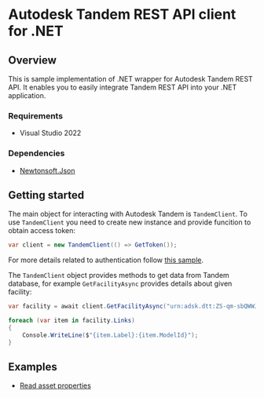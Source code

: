 # Autodesk Tandem REST API client for .NET

## Overview
This is sample implementation of .NET wrapper for Autodesk Tandem REST API. It enables you to easily integrate Tandem REST API into your .NET application.

### Requirements
* Visual Studio 2022

### Dependencies
* [Newtonsoft.Json](https://www.newtonsoft.com/json)

## Getting started
The main object for interacting with Autodesk Tandem is `TandemClient`. To use `TandemClient` you need to create new instance and provide funcition to obtain access token:
```cs
var client = new TandemClient(() => GetToken());
```

For more details related to authentication follow [this sample](./samples/Sample01_Authentication.md).

The `TandemClient` object provides methods to get data from Tandem database, for example `GetFacilityAsync` provides details about given facility:
```cs
var facility = await client.GetFacilityAsync("urn:adsk.dtt:ZS-qm-sbQWWJnB5tcwBjhQ");

foreach (var item in facility.Links)
{
    Console.WriteLine($"{item.Label}:{item.ModelId}");
}
```
## Examples
* [Read asset properties](./samples/Sample02_ReadAssetProperties.md)
